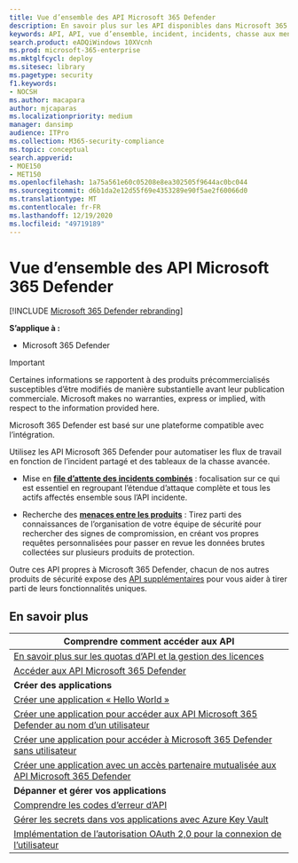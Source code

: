 ```yaml
---
title: Vue d’ensemble des API Microsoft 365 Defender
description: En savoir plus sur les API disponibles dans Microsoft 365 Defender
keywords: API, API, vue d’ensemble, incident, incidents, chasse aux menaces, Microsoft 365 Defender
search.product: eADQiWindows 10XVcnh
ms.prod: microsoft-365-enterprise
ms.mktglfcycl: deploy
ms.sitesec: library
ms.pagetype: security
f1.keywords:
- NOCSH
ms.author: macapara
author: mjcaparas
ms.localizationpriority: medium
manager: dansimp
audience: ITPro
ms.collection: M365-security-compliance
ms.topic: conceptual
search.appverid:
- MOE150
- MET150
ms.openlocfilehash: 1a75a561e60c05208e8ea302505f9644ac0bc044
ms.sourcegitcommit: d6b1da2e12d55f69e4353289e90f5ae2f60066d0
ms.translationtype: MT
ms.contentlocale: fr-FR
ms.lasthandoff: 12/19/2020
ms.locfileid: "49719189"
---
```

# <a name="overview-of--microsoft-365-defender-apis"></a>Vue d’ensemble des API Microsoft 365 Defender

[!INCLUDE [Microsoft 365 Defender rebranding](../includes/microsoft-defender.md)]

**S’applique à :**

- Microsoft 365 Defender

> [!IMPORTANT]
> Certaines informations se rapportent à des produits précommercialisés susceptibles d’être modifiés de manière substantielle avant leur publication commerciale. Microsoft makes no warranties, express or implied, with respect to the information provided here.

Microsoft 365 Defender est basé sur une plateforme compatible avec l’intégration.

Utilisez les API Microsoft 365 Defender pour automatiser les flux de travail en fonction de l’incident partagé et des tableaux de la chasse avancée.

- Mise en **[file d’attente des incidents combinés](api-incident.md)** : focalisation sur ce qui est essentiel en regroupant l’étendue d’attaque complète et tous les actifs affectés ensemble sous l’API incidente.

- Recherche des **[menaces entre les produits](api-advanced-hunting.md)** : Tirez parti des connaissances de l’organisation de votre équipe de sécurité pour rechercher des signes de compromission, en créant vos propres requêtes personnalisées pour passer en revue les données brutes collectées sur plusieurs produits de protection.

Outre ces API propres à Microsoft 365 Defender, chacun de nos autres produits de sécurité expose des [API supplémentaires](api-articles.md) pour vous aider à tirer parti de leurs fonctionnalités uniques.

## <a name="learn-more"></a>En savoir plus

| **Comprendre comment accéder aux API** |
|-|
| [En savoir plus sur les quotas d’API et la gestion des licences](api-terms.md) |
| [Accéder aux API Microsoft 365 Defender](api-access.md) |
| **Créer des applications** |
| [Créer une application « Hello World »](api-hello-world.md) |
| [Créer une application pour accéder aux API Microsoft 365 Defender au nom d’un utilisateur](api-create-app-user-context.md) |
| [Créer une application pour accéder à Microsoft 365 Defender sans utilisateur](api-create-app-web.md) |
| [Créer une application avec un accès partenaire mutualisée aux API Microsoft 365 Defender](api-partner-access.md) |
| **Dépanner et gérer vos applications** |
| [Comprendre les codes d’erreur d’API](api-error-codes.md) |
| [Gérer les secrets dans vos applications avec Azure Key Vault](https://docs.microsoft.com/learn/modules/manage-secrets-with-azure-key-vault/) |
| [Implémentation de l’autorisation OAuth 2,0 pour la connexion de l’utilisateur](https://docs.microsoft.com/azure/active-directory/develop/active-directory-v2-protocols-oauth-code) |

